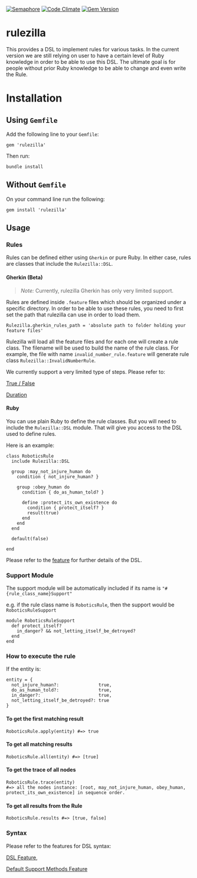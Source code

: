 [![Semaphore](https://semaphoreapp.com/api/v1/projects/e488365d-9c57-4431-916a-72aea091d1b5/229083/shields_badge.png)](https://semaphoreapp.com/simplybusiness/rulezilla)
[![Code Climate](https://codeclimate.com/repos/53ecc0416956800c1d01f6bf/badges/76b47eaeffc33e312508/gpa.svg)](https://codeclimate.com/repos/53ecc0416956800c1d01f6bf/feed)
[![Gem Version](https://badge.fury.io/rb/rulezilla.svg)](http://badge.fury.io/rb/rulezilla)

rulezilla
=========

This provides a DSL to implement rules for various tasks. In the current version we are still relying on user to have a certain level of Ruby knowledge 
in order to be able to use this DSL. The ultimate goal is for people without prior Ruby knowledge to be able to change and even write the Rule.


# Installation

## Using `Gemfile`

Add the following line to your `Gemfile`:

    gem 'rulezilla'
    
Then run:
    
    bundle install
        
## Without `Gemfile`
        
On your command line run the following:
        
    gem install 'rulezilla'

## Usage

### Rules

Rules can be defined either using `Gherkin` or pure Ruby. In either case, rules are classes that include the `Rulezilla::DSL`.

#### Gherkin (Beta)

> *Note:* Currently, rulezilla Gherkin has only very limited support.

Rules are defined inside `.feature` files which should be organized under a specific directory. In order to be able to use these rules, you need to first
set the path that rulezilla can use in order to load them.

    Rulezilla.gherkin_rules_path = 'absolute path to folder holding your feature files'

Rulezilla will load all the feature files and for each one will create a rule class. The filename will be used to build the name of the rule class. For example,
the file with name `invalid_number_rule.feature` will generate rule class `Rulezilla::InvalidNumberRule`.

We currently support a very limited type of steps. Please refer to:

[True / False](spec/features/gherkin_rules/animal_rule.feature)

[Duration](spec/features/gherkin_rules/duration_rule.feature)

#### Ruby

You can use plain Ruby to define the rule classes. But you will need to include the `Rulezilla::DSL` module. That will give you access to the DSL used to define rules.

Here is an example:

    class RoboticsRule
      include Rulezilla::DSL

      group :may_not_injure_human do
        condition { not_injure_human? }

        group :obey_human do
          condition { do_as_human_told? }

          define :protect_its_own_existence do
            condition { protect_itself? }
            result(true)
          end
        end
      end

      default(false)

    end

Please refer to the [feature](spec/features/rulezilla_dsl_framework.feature) for further details of the DSL.

### Support Module

The support module will be automatically included if its name is `"#{rule_class_name}Support"`

e.g. if the rule class name is `RoboticsRule`, then the support would be `RoboticsRuleSupport`

    module RoboticsRuleSupport
      def protect_itself?
        in_danger? && not_letting_itself_be_detroyed?
      end
    end

### How to execute the rule

If the entity is:

    entity = {
      not_injure_human?:               true,
      do_as_human_told?:               true,
      in_danger?:                      true,
      not_letting_itself_be_detroyed?: true
    }

#### To get the first matching result

    RoboticsRule.apply(entity) #=> true

#### To get all matching results

    RoboticsRule.all(entity) #=> [true]

#### To get the trace of all nodes

    RoboticsRule.trace(entity)
    #=> all the nodes instance: [root, may_not_injure_human, obey_human, protect_its_own_existence] in sequence order.

#### To get all results from the Rule

    RoboticsRule.results #=> [true, false]


### Syntax

Please refer to the features for DSL syntax:

[DSL Feature](spec/features/rulezilla_dsl_framework.feature),

[Default Support Methods Feature](spec/features/default_support_methods.feature)
